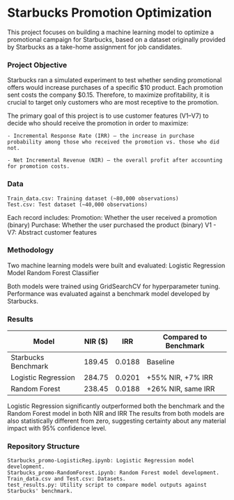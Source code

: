 # Starbucks Promotion Optimization

This project focuses on building a machine learning model to optimize a promotional campaign for Starbucks, based on a dataset originally provided by Starbucks as a take-home assignment for job candidates.

### Project Objective
Starbucks ran a simulated experiment to test whether sending promotional offers would increase purchases of a specific $10 product. Each promotion sent costs the company $0.15. Therefore, to maximize profitability, it is crucial to target only customers who are most receptive to the promotion.

The primary goal of this project is to use customer features (V1–V7) to decide who should receive the promotion in order to maximize:

    - Incremental Response Rate (IRR) — the increase in purchase probability among those who received the promotion vs. those who did not.

    - Net Incremental Revenue (NIR) — the overall profit after accounting for promotion costs.

### Data
    Train_data.csv: Training dataset (~80,000 observations)
    Test.csv: Test dataset (~40,000 observations)

Each record includes:
    Promotion: Whether the user received a promotion (binary)
    Purchase: Whether the user purchased the product (binary)
    V1 - V7: Abstract customer features

### Methodology
Two machine learning models were built and evaluated:
    Logistic Regression Model
    Random Forest Classifier

Both models were trained using GridSearchCV for hyperparameter tuning. Performance was evaluated against a benchmark model developed by Starbucks.

### Results

| Model                    | NIR ($) | IRR    | Compared to Benchmark |
|---------------------------|---------|--------|------------------------|
| Starbucks Benchmark       | 189.45  | 0.0188 | Baseline               |
| Logistic Regression       | 284.75  | 0.0201 | +55% NIR, +7% IRR      |
| Random Forest             | 238.45  | 0.0188 | +26% NIR, same IRR     |

Logistic Regression significantly outperformed both the benchmark and the Random Forest model in both NIR and IRR
The results from both models are also statistically different from zero, suggesting certainty about any material impact with 95% confidence level.

### Repository Structure
    Starbucks_promo-LogisticReg.ipynb: Logistic Regression model development.
    Starbucks_promo-RandomForest.ipynb: Random Forest model development.
    Train_data.csv and Test.csv: Datasets.
    test_results.py: Utility script to compare model outputs against Starbucks' benchmark.

